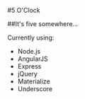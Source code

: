 #5 O'Clock

##It's five somewhere...

Currently using:
  - Node.js
  - AngularJS
  - Express
  - jQuery
  - Materialize
  - Underscore
